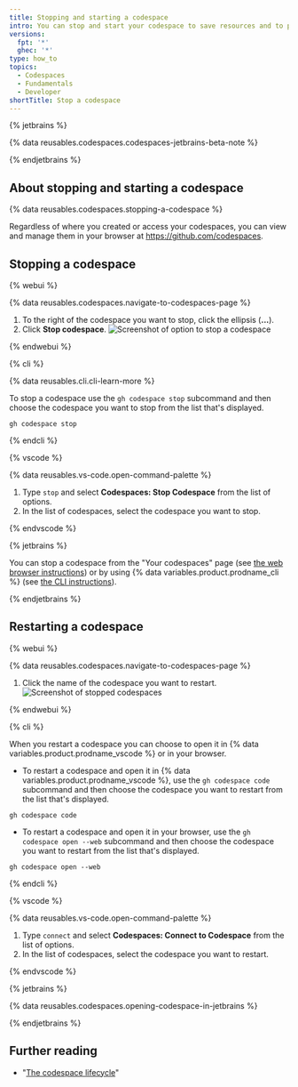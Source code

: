 ```yaml
---
title: Stopping and starting a codespace
intro: You can stop and start your codespace to save resources and to pause work.
versions:
  fpt: '*'
  ghec: '*'
type: how_to
topics:
  - Codespaces
  - Fundamentals
  - Developer
shortTitle: Stop a codespace
---
```


{% jetbrains %}

{% data reusables.codespaces.codespaces-jetbrains-beta-note %}

{% endjetbrains %}

## About stopping and starting a codespace

{% data reusables.codespaces.stopping-a-codespace %}

Regardless of where you created or access your codespaces, you can view and manage them in your browser at https://github.com/codespaces. 

## Stopping a codespace

{% webui %}

{% data reusables.codespaces.navigate-to-codespaces-page %}
 1. To the right of the codespace you want to stop, click the ellipsis (**...**).
 1. Click **Stop codespace**.
   ![Screenshot of option to stop a codespace](/assets/images/help/codespaces/stop-codespace-webui.png)

{% endwebui %}

{% cli %}

{% data reusables.cli.cli-learn-more %}

 To stop a codespace use the `gh codespace stop` subcommand and then choose the codespace you want to stop from the list that's displayed.

 ```shell{:copy}
 gh codespace stop
 ```

{% endcli %}

{% vscode %}

{% data reusables.vs-code.open-command-palette %}
1. Type `stop` and select **Codespaces: Stop Codespace** from the list of options.
1. In the list of codespaces, select the codespace you want to stop.

{% endvscode %}

{% jetbrains %}

You can stop a codespace from the "Your codespaces" page (see [the web browser instructions](/codespaces/developing-in-codespaces/stopping-and-starting-a-codespace?tool=webui#stopping-a-codespace)) or by using {% data variables.product.prodname_cli %} (see [the CLI instructions](/codespaces/developing-in-codespaces/stopping-and-starting-a-codespace?tool=cli#stopping-a-codespace)).

{% endjetbrains %}

## Restarting a codespace

{% webui %}

{% data reusables.codespaces.navigate-to-codespaces-page %}
1. Click the name of the codespace you want to restart.
![Screenshot of stopped codespaces](/assets/images/help/codespaces/restart-codespace-webui.png)

{% endwebui %}

{% cli %}

When you restart a codespace you can choose to open it in {% data variables.product.prodname_vscode %} or in your browser. 

 - To restart a codespace and open it in {% data variables.product.prodname_vscode %}, use the `gh codespace code` subcommand and then choose the codespace you want to restart from the list that's displayed.

 ```shell{:copy} 
 gh codespace code
 ```

 - To restart a codespace and open it in your browser, use the `gh codespace open --web` subcommand and then choose the codespace you want to restart from the list that's displayed.

 ```shell{:copy}
 gh codespace open --web
 ```

{% endcli %}

{% vscode %}

{% data reusables.vs-code.open-command-palette %}
1. Type `connect` and select **Codespaces: Connect to Codespace** from the list of options.
1. In the list of codespaces, select the codespace you want to restart.

{% endvscode %}

{% jetbrains %}

{% data reusables.codespaces.opening-codespace-in-jetbrains %}

{% endjetbrains %}

## Further reading

- "[The codespace lifecycle](/codespaces/getting-started/the-codespace-lifecycle)"
